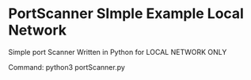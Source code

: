 # PortScanner SImple Example Local Network
Simple port Scanner Written in Python for LOCAL NETWORK ONLY

Command: python3 portScanner.py
